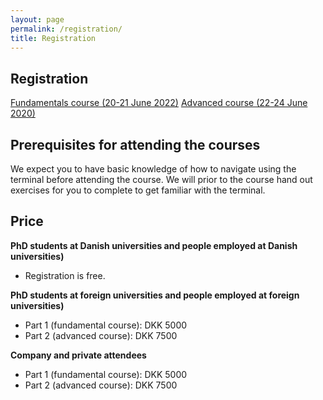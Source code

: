 ```yaml
---
layout: page
permalink: /registration/
title: Registration
---
```


## Registration

[Fundamentals course (20-21 June 2022)]()
[Advanced course (22-24 June 2020)]()

## Prerequisites for attending the courses

We expect you to have basic knowledge of how to navigate using the terminal before attending the course. We will prior to the course hand out exercises for you to complete to get familiar with the terminal.

## Price

**PhD students at Danish universities and people employed at Danish universities)**
- Registration is free.

**PhD students at foreign universities and people employed at foreign universities)**
- Part 1 (fundamental course): DKK 5000
- Part 2 (advanced course): DKK 7500

**Company and private attendees**
- Part 1 (fundamental course): DKK 5000
- Part 2 (advanced course): DKK 7500